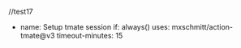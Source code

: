 //test17

- name: Setup tmate session
  if: always()
  uses: mxschmitt/action-tmate@v3
  timeout-minutes: 15
